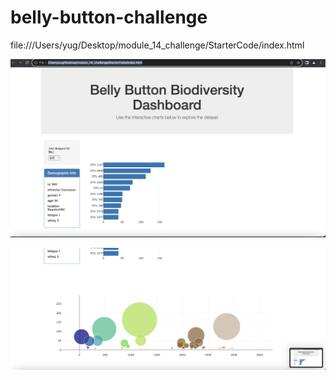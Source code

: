 # belly-button-challenge

file:///Users/yug/Desktop/module_14_challenge/StarterCode/index.html

![alt text](https://github.com/yug1826/belly-button-challenge/blob/main/Site_1.png?raw=true)

![alt text](https://github.com/yug1826/belly-button-challenge/blob/main/Site_2.png?raw=true)
